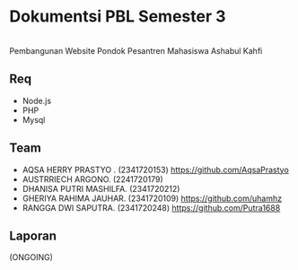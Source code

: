 # Dokumentsi PBL Semester 3
<br> Pembangunan Website Pondok Pesantren Mahasiswa Ashabul Kahfi <br>

## Req
- Node.js
- PHP
- Mysql

## Team
- AQSA HERRY PRASTYO . (2341720153) https://github.com/AqsaPrastyo
- AUSTRRIECH ARGONO. (2241720179) 
- DHANISA PUTRI MASHILFA. (2341720212) 
- GHERIYA RAHIMA JAUHAR. (2341720109) https://github.com/uhamhz
- RANGGA DWI SAPUTRA. (2341720248) https://github.com/Putra1688

## Laporan
(ONGOING) 